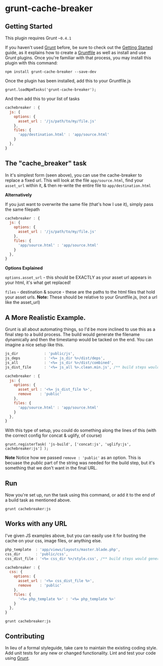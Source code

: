 # grunt-cache-breaker

## Getting Started
This plugin requires Grunt `~0.4.1`

If you haven't used [Grunt](http://gruntjs.com/) before, be sure to check out the [Getting Started](http://gruntjs.com/getting-started) guide, as it explains how to create a [Gruntfile](http://gruntjs.com/sample-gruntfile) as well as install and use Grunt plugins. Once you're familiar with that process, you may install this plugin with this command:

```shell
npm install grunt-cache-breaker --save-dev
```
Once the plugin has been installed, add this to your Gruntfile.js

    grunt.loadNpmTasks('grunt-cache-breaker');

And then add this to your list of tasks

```js
cachebreaker : {
  js: {
    options: {
      asset_url : '/js/path/to/my/file.js'
    },
    files: {
      'app/destination.html' : 'app/source.html'
    }
  },
}
```
## The "cache_breaker" task
In it's simplest form (seen above), you can use the cache-breaker to replace a fixed url. This will look at the file `app/source.html`, find your `asset_url` within it, & then re-write the entire file to `app/destination.html`

**Alternatively**

If you just want to overwrite the same file (that's how I use it), simply pass the same filepath
```js
cachebreaker : {
  js: {
    options: {
      asset_url : '/js/path/to/my/file.js'
    },
    files: {
      'app/source.html' : 'app/source.html'
    }
  },
}
```

**Options Explained**

`options.asset_url` - this should be EXACTLY as your asset url appears in your html, it's what get replaced!

`files` - destination & source - these are the paths to the html files that hold your asset urls. **Note:** These should be relative to your Gruntfile.js, (not a url like the asset_url)

## A More Realistic Example.
Grunt is all about automating things, so I'd be more inclined to use this as a final step to a build process. The build would generate the filename dynamically and then the timestamp would be tacked on the end. You can imagine a nice setup like this.

```js
js_dir            : 'public/js',
js_deps           : '<%= js_dir %>/dist/deps',
js_all            : '<%= js_dir %>/dist/combined',
js_dist_file      : '<%= js_all %>.clean.min.js', /** build steps would generate this file **/

cachebreaker : {
  js: {
    options: {
      asset_url : '<%= js_dist_file %>', 
      remove    : 'public' 
    },
    files: {
      'app/source.html' : 'app/source.html'
    }
  },
}
```

With this type of setup, you could do something along the lines of this (with the correct config for concat & uglify, of course)

```shell
grunt.registerTask( 'js-build', ['concat:js', 'uglify:js', cachebreaker:js'] );
```

**Note**
Notice how we passed `remove : 'public'` as an option. This is becuase the *public* part of the string was needed for the build step, but it's something that we don't want in the final URL.

## Run
Now you're set up, run the task using this command, or add it to the end of a build task as mentioned above.

    grunt cachebreaker:js

## Works with any URL
I've given JS examples above, but you can easily use it for busting the cache on your css, image files, or anything else.

```js
php_template  : 'app/views/layouts/master.blade.php',
css_dir       : 'public/css',
css_dist_file : '<%= css_dir %>/style.css', /** build steps would generate this file **/

cachebreaker : {
  css: {
    options: {
      asset_url : '<%= css_dist_file %>', 
      remove    : 'public' 
    },
    files: {
      '<%= php_template %>' : '<%= php_template %>'
    }
  },
}
```

```shell
grunt cachebreaker:js
```

## Contributing
In lieu of a formal styleguide, take care to maintain the existing coding style. Add unit tests for any new or changed functionality. Lint and test your code using [Grunt](http://gruntjs.com/).

